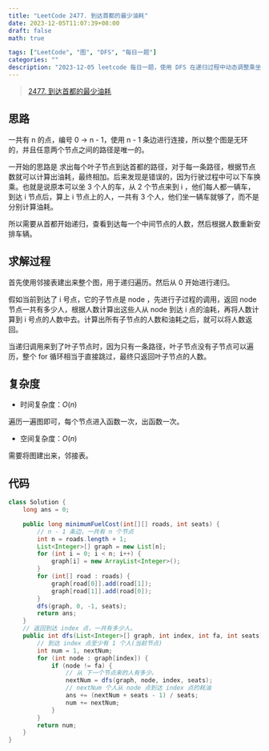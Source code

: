 ```yaml
---
title: "LeetCode 2477. 到达首都的最少油耗"
date: 2023-12-05T11:07:39+08:00
draft: false
math: true

tags: ["LeetCode", "图", "DFS", "每日一题"]
categories: ""
description: "2023-12-05 leetcode 每日一题，使用 DFS 在递归过程中动态调整乘坐车辆的数量，达到油耗最低。"
---
```


> [2477. 到达首都的最少油耗](https://leetcode.cn/problems/minimum-fuel-cost-to-report-to-the-capital/)

## 思路

一共有 n 的点，编号 0 -> n - 1，使用 n - 1 条边进行连接，所以整个图是无环的，并且任意两个节点之间的路径是唯一的。

一开始的思路是 求出每个叶子节点到达首都的路径，对于每一条路径，根据节点数就可以计算出油耗，最终相加。后来发现是错误的，因为行驶过程中可以下车换乘。也就是说原本可以坐 3 个人的车，从 2 个节点来到 i ，他们每人都一辆车，到达 i 节点后，算上 i 节点上的人，一共有 3 个人，他们坐一辆车就够了，而不是分别计算油耗。

所以需要从首都开始递归，查看到达每一个中间节点的人数，然后根据人数重新安排车辆。

## 求解过程

首先使用邻接表建出来整个图，用于递归遍历。然后从 0 开始进行递归。

假如当前到达了 i 号点，它的子节点是 node ，先进行子过程的调用，返回 node 节点一共有多少人，根据人数计算出这些人从 node 到达 i 点的油耗，再将人数计算到 i 号点的人数中去。计算出所有子节点的人数和油耗之后，就可以将人数返回。

当递归调用来到了叶子节点时，因为只有一条路径，叶子节点没有子节点可以遍历，整个 for 循环相当于直接跳过，最终只返回叶子节点的人数。

## 复杂度

- 时间复杂度：$O(n)$

遍历一遍图即可，每个节点进入函数一次，出函数一次。

- 空间复杂度：$O(n)$

需要将图建出来，邻接表。

## 代码

```java
class Solution {
    long ans = 0;

    public long minimumFuelCost(int[][] roads, int seats) {
        // n - 1 条边，一共有 n 个节点
        int n = roads.length + 1;
        List<Integer>[] graph = new List[n];
        for (int i = 0; i < n; i++) {
            graph[i] = new ArrayList<Integer>();
        }
        for (int[] road : roads) {
            graph[road[0]].add(road[1]);
            graph[road[1]].add(road[0]);
        }
        dfs(graph, 0, -1, seats);
        return ans;
    }
    // 返回到达 index 点，一共有多少人。
    public int dfs(List<Integer>[] graph, int index, int fa, int seats) {
        // 到达 index 点至少有 1 个人(当前节点)
        int num = 1, nextNum;
        for (int node : graph[index]) {
            if (node != fa) {
                // 从 下一个节点来的人有多少。
                nextNum = dfs(graph, node, index, seats);
                // nextNum 个人从 node 点到达 index 点的耗油
                ans += (nextNum + seats - 1) / seats;
                num += nextNum;
            }
        }
        return num;
    }
}
```